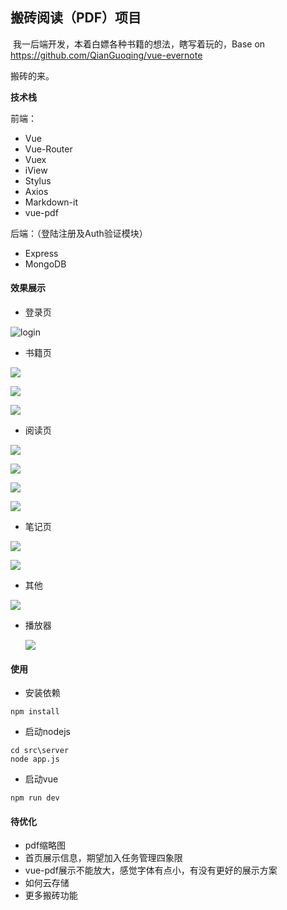## 搬砖阅读（PDF）项目

​	我一后端开发，本着白嫖各种书籍的想法，瞎写着玩的，Base on  https://github.com/QianGuoqing/vue-evernote

搬砖的来。

**技术栈**

前端：

- Vue
- Vue-Router
- Vuex
- iView
- Stylus
- Axios
- Markdown-it
- vue-pdf

后端：（登陆注册及Auth验证模块）

- Express
- MongoDB



#### 效果展示

- 登录页

![login](https://github.com/marry44750/bz-note/blob/master/images/login.png)



- 书籍页

![](https://github.com/marry44750/bz-note/raw/master/images/bookList.png)

![](images/bookType.png)

![](images/bookImport.png)

- 阅读页

![](images/pdf1.png)

![](images/pdf2.png)

![](images/pdf3.png)

![](images/pdf4.png)

- 笔记页

![](images/art1.png)

![](images/art2.png)

- 其他

![](images/other1.png)

- 播放器

  ![](images/music.png)

#### 使用

- 安装依赖

```
npm install
```

- 启动nodejs

```
cd src\server
node app.js
```

- 启动vue

```shell
npm run dev
```



#### 待优化

- pdf缩略图
- 首页展示信息，期望加入任务管理四象限
- vue-pdf展示不能放大，感觉字体有点小，有没有更好的展示方案
- 如何云存储
- 更多搬砖功能
